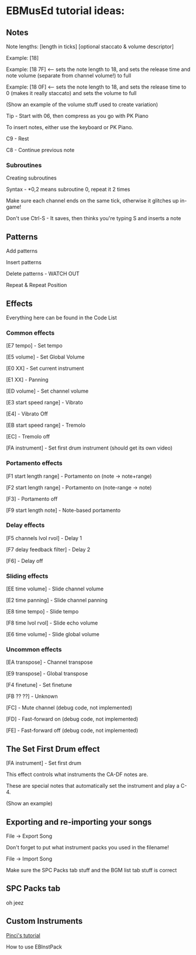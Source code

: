 # EBMusEd tutorial ideas:

## Notes
Note lengths: [length in ticks] [optional staccato & volume descriptor]

Example: [18]

Example: [18 7F] <-- sets the note length to 18, and sets the release time and note volume (separate from channel volume!) to full

Example: [18 0F] <-- sets the note length to 18, and sets the release time to 0 (makes it really staccato) and sets the volume to full

(Show an example of the volume stuff used to create variation)

Tip - Start with 06, then compress as you go with PK Piano

To insert notes, either use the keyboard or PK Piano.

C9 - Rest

C8 - Continue previous note

### Subroutines
Creating subroutines

Syntax - *0,2 means subroutine 0, repeat it 2 times

Make sure each channel ends on the same tick, otherwise it glitches up in-game!

Don't use Ctrl-S - It saves, then thinks you're typing S and inserts a note

## Patterns
Add patterns

Insert patterns

Delete patterns - WATCH OUT

Repeat & Repeat Position

## Effects

Everything here can be found in the Code List

### Common effects
[E7 tempo] - Set tempo

[E5 volume] - Set Global Volume

[E0 XX] - Set current instrument

[E1 XX] - Panning

[ED volume] - Set channel volume

[E3 start speed range] - Vibrato

[E4] - Vibrato Off

[EB start speed range] - Tremolo

[EC] - Tremolo off

[FA instrument] - Set first drum instrument (should get its own video)

### Portamento effects
[F1 start length range] - Portamento on (note -> note+range)

[F2 start length range] - Portamento on (note-range -> note)

[F3] - Portamento off

[F9 start length note] - Note-based portamento

### Delay effects
[F5 channels lvol rvol] - Delay 1

[F7 delay feedback filter] - Delay 2

[F6] - Delay off

### Sliding effects
[EE time volume] - Slide channel volume

[E2 time panning] - Slide channel panning

[E8 time tempo] - Slide tempo

[F8 time lvol rvol] - Slide echo volume

[E6 time volume] - Slide global volume

### Uncommon effects
[EA transpose] - Channel transpose

[E9 transpose] - Global transpose

[F4 finetune] - Set finetune

[FB ?? ??] - Unknown

[FC] - Mute channel (debug code, not implemented)

[FD] - Fast-forward on (debug code, not implemented)

[FE] - Fast-forward off (debug code, not implemented)

## The Set First Drum effect
[FA instrument] - Set first drum

This effect controls what instruments the CA-DF notes are.

These are special notes that automatically set the instrument and play a C-4.

(Show an example)

## Exporting and re-importing your songs

File -> Export Song

Don't forget to put what instrument packs you used in the filename!

File -> Import Song

Make sure the SPC Packs tab stuff and the BGM list tab stuff is correct

## SPC Packs tab

oh jeez

## Custom Instruments
[Pinci's tutorial](https://www.smwcentral.net/?p=viewthread&t=101960)

How to use EBInstPack
